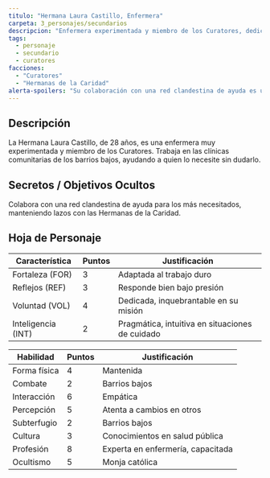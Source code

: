```yaml
---
titulo: "Hermana Laura Castillo, Enfermera"
carpeta: 3_personajes/secundarios
descripcion: "Enfermera experimentada y miembro de los Curatores, dedicada a ayudar en las clínicas comunitarias de los barrios bajos."
tags:
  - personaje
  - secundario
  - curatores
facciones:
  - "Curatores"
  - "Hermanas de la Caridad"
alerta-spoilers: "Su colaboración con una red clandestina de ayuda es un secreto."
---
```


## Descripción

La Hermana Laura Castillo, de 28 años, es una enfermera muy experimentada y miembro de los Curatores. Trabaja en las clínicas comunitarias de los barrios bajos, ayudando a quien lo necesite sin dudarlo.

## Secretos / Objetivos Ocultos

Colabora con una red clandestina de ayuda para los más necesitados, manteniendo lazos con las Hermanas de la Caridad.

## Hoja de Personaje

| **Característica** | **Puntos** | **Justificación** |
| --- | --- | --- |
| Fortaleza (FOR) | 3 | Adaptada al trabajo duro |
| Reflejos (REF) | 3 | Responde bien bajo presión |
| Voluntad (VOL) | 4 | Dedicada, inquebrantable en su misión |
| Inteligencia (INT) | 2 | Pragmática, intuitiva en situaciones de cuidado |

| **Habilidad** | **Puntos** | **Justificación** |
| --- | --- | --- |
| Forma física | 4 | Mantenida |
| Combate | 2 | Barrios bajos |
| Interacción | 6 | Empática |
| Percepción | 5 | Atenta a cambios en otros |
| Subterfugio | 2 | Barrios bajos |
| Cultura | 3 | Conocimientos en salud pública |
| Profesión | 8 | Experta en enfermería, capacitada |
| Ocultismo | 5 | Monja católica |

